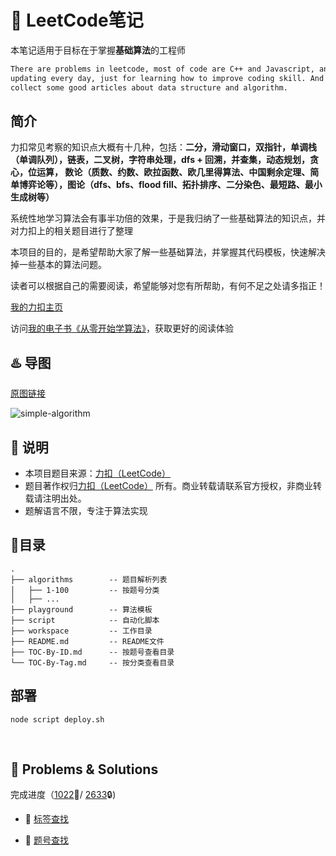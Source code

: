 # 📓 LeetCode笔记

本笔记适用于目标在于掌握**基础算法**的工程师

```bash
There are problems in leetcode, most of code are C++ and Javascript, and I will keep
updating every day, just for learning how to improve coding skill. And I will also
collect some good articles about data structure and algorithm.
```

## 简介

力扣常见考察的知识点大概有十几种，包括：**二分，滑动窗口，双指针，单调栈（单调队列），链表，二叉树，字符串处理，dfs + 回溯，并查集，动态规划，贪心，位运算，
数论（质数、约数、欧拉函数、欧几里得算法、中国剩余定理、简单博弈论等），图论（dfs、bfs、flood fill、拓扑排序、二分染色、最短路、最小生成树等）**

系统性地学习算法会有事半功倍的效果，于是我归纳了一些基础算法的知识点，并对力扣上的相关题目进行了整理

本项目的目的，是希望帮助大家了解一些基础算法，并掌握其代码模板，快速解决掉一些基本的算法问题。

读者可以根据自己的需要阅读，希望能够对您有所帮助，有何不足之处请多指正！

[我的力扣主页](https://leetcode-cn.com/u/muyids/)

访问[我的电子书《从零开始学算法》](https://muyids.github.io/alg/)，获取更好的阅读体验

## ♨️ 导图

[原图链接](https://www.processon.com/view/link/5efd6fb007912929cb6c4974#map)

![simple-algorithm](https://muyids.oss-cn-beijing.aliyuncs.com/simple-algorithm.png)

## 🙉 说明

* 本项目题目来源：[力扣（LeetCode）](https://leetcode-cn.com)
* 题目著作权归[力扣（LeetCode）](https://leetcode-cn.com) 所有。商业转载请联系官方授权，非商业转载请注明出处。
* 题解语言不限，专注于算法实现

## 🌲目录

```tree
.
├── algorithms        -- 题目解析列表
│   ├── 1-100         -- 按题号分类
│   ├── ...
├── playground        -- 算法模板
├── script            -- 自动化脚本
├── workspace         -- 工作目录
├── README.md         -- README文件
├── TOC-By-ID.md      -- 按题号查看目录
└── TOC-By-Tag.md     -- 按分类查看目录
```

## 部署

```
node script deploy.sh
```

&nbsp;

## 🔐 Problems & Solutions

完成进度（[1022](./TOC-By-ID.md)🔑/ [2633](https://leetcode-cn.com/problemset/all/)🔒) 

- 🔗 [标签查找](./TOC-By-Tag.md)

- 🔗 [题号查找](./TOC-By-ID.md)

